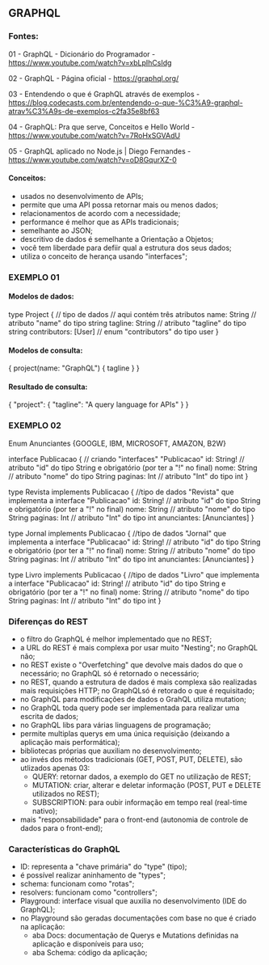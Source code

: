 ## GRAPHQL

### Fontes:

01 - GraphQL - Dicionário do Programador - https://www.youtube.com/watch?v=xbLpIhCsIdg

02 - GraphQL - Página oficial - https://graphql.org/

03 - Entendendo o que é GraphQL através de exemplos - https://blog.codecasts.com.br/entendendo-o-que-%C3%A9-graphql-atrav%C3%A9s-de-exemplos-c2fa35e8bf63

04 - GraphQL: Pra que serve, Conceitos e Hello World - https://www.youtube.com/watch?v=7RoHxSGVAdU

05 - GraphQL aplicado no Node.js | Diego Fernandes - https://www.youtube.com/watch?v=oD8GqurXZ-0

#### Conceitos:

- usados no desenvolvimento de APIs;
- permite que uma API possa retornar mais ou menos dados;
- relacionamentos de acordo com a necessidade;
- performance é melhor que as APIs tradicionais;
- semelhante ao JSON;
- descritivo de dados é semelhante a Orientação a Objetos;
- você tem liberdade para defiir qual a estrutura dos seus dados;
- utiliza o conceito de herança usando "interfaces";

### EXEMPLO 01

#### Modelos de dados:

type Project { // tipo de dados
	// aqui contém três atributos
	name: String // atributo "name" do tipo string
	tagline: String // atributo "tagline" do tipo string
	contributors: [User] // enum "contributors" do tipo user
}

#### Modelos de consulta:

{
	project(name: "GraphQL") {
		tagline
	}
}

#### Resultado de consulta:

{
	"project": {
		"tagline": "A query language for APIs"
	}
}

### EXEMPLO 02

Enum Anunciantes {GOOGLE, IBM, MICROSOFT, AMAZON, B2W}

interface Publicacao { // criando "interfaces" "Publicacao"
	id: String! // atributo "id" do tipo String e obrigatório (por ter a "!" no final)
	nome: String // atributo "nome" do tipo String
	paginas: Int // atributo "Int" do tipo int
}

type Revista implements Publicacao { //tipo de dados "Revista" que implementa a interface "Publicacao"
	id: String! // atributo "id" do tipo String e obrigatório (por ter a "!" no final)
	nome: String // atributo "nome" do tipo String
	paginas: Int // atributo "Int" do tipo int
	anunciantes: [Anunciantes]
}

type Jornal implements Publicacao { //tipo de dados "Jornal" que implementa a interface "Publicacao"
	id: String! // atributo "id" do tipo String e obrigatório (por ter a "!" no final)
	nome: String // atributo "nome" do tipo String
	paginas: Int // atributo "Int" do tipo int
	anunciantes: [Anunciantes]
}

type Livro implements Publicacao { //tipo de dados "Livro" que implementa a interface "Publicacao"
	id: String! // atributo "id" do tipo String e obrigatório (por ter a "!" no final)
	nome: String // atributo "nome" do tipo String
	paginas: Int // atributo "Int" do tipo int
}

### Diferenças do REST

- o filtro do GraphQL é melhor implementado que no REST;
- a URL do REST é mais complexa por usar muito "Nesting"; no GraphQL não;
- no REST existe o "Overfetching" que devolve mais dados do que o necessário; no GraphQL só é retornado o necessário;
- no REST, quando a estrutura de dados é mais complexa são realizadas mais requisições HTTP; no GraphQLsó é retorado o que é requisitado;
- no GraphQL para modificações de dados o GrahQL utiliza mutation;
- no GraphQL toda query pode ser implementada para realizar uma escrita de dados;
- no GraphQL libs para várias linguagens de programação;
- permite multiplas querys em uma única requisição (deixando a aplicação mais performática);
- bibliotecas próprias que auxiliam no desenvolvimento;
- ao invés dos métodos tradicionais (GET, POST, PUT, DELETE), são utlizados apenas 03:
	- QUERY: retornar dados, a exemplo do GET no utilização de REST;
	- MUTATION: criar, alterar e deletar informação (POST, PUT e DELETE utilizados no REST);
	- SUBSCRIPTION: para oubir informação em tempo real (real-time nativo);
- mais "responsabilidade" para o front-end (autonomia  de controle de dados para o front-end);

### Características do GraphQL

- ID: representa a "chave primária" do "type" (tipo);
- é possível realizar aninhamento de "types";
- schema: funcionam como "rotas";
- resolvers: funcionam como "controllers";
- Playground: interface visual que auxilia no desenvolvimento (IDE do GraphQL);
- no Playground são geradas documentações com base no que é criado na aplicação:
	- aba Docs: documentação de Querys e Mutations definidas na aplicação e disponíveis para uso;
	- aba Schema: código da aplicação;
